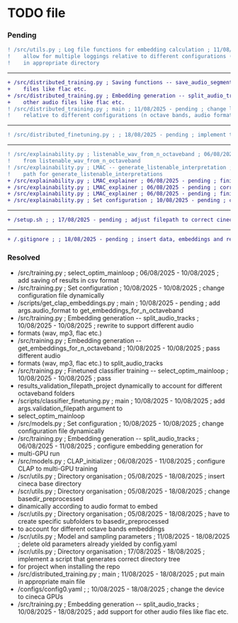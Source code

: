
# TODO file

### Pending

```diff
! /src/utils.py ; Log file functions for embedding calculation ; 11/08/2025 - pending ; change log file name and path to
!    allow for multiple loggings relative to different configurations (n octave bands, audio formats) to exist; save them
!    in appropriate directory
```
--------------------------------------------------------------------------
```diff
+ /src/distributed_training.py ; Saving functions -- save_audio_segment ; 11/08/2025 - pending ; add support for other audio
+    files like flac etc.
+ /src/distributed_training.py ; Embedding generation -- split_audio_tracks ; 11/08/2025 - pending ; add support for
+    other audio files like flac etc.
! /src/distributed_training.py ; main ; 11/08/2025 - pending ; change log file name and path to allow for multiple loggings
!    relative to different configurations (n octave bands, audio formats) to exist; save them in appropriate directory
```
--------------------------------------------------------------------------
```diff
! /src/distributed_finetuning.py ; ; 18/08/2025 - pending ; implement test mode
```
--------------------------------------------------------------------------
```diff
! /src/explainability.py ; listenable_wav_from_n_octaveband ; 06/08/2025 - pending ; set correct directory to save explanations
!    from listenable_wav_from_n_octaveband
! /src/explainability.py ; LMAC -- generate_listenable_interpretation ; 06/08/2025 - pending ; set correct reconstructed audio
!    path for generate_listenable_interpretations
+ /src/explainability.py ; LMAC_explainer ; 06/08/2025 - pending ; finish fixing and honing the pipeline
+ /src/explainability.py ; LMAC_explainer ; 06/08/2025 - pending ; correctly set up multi-GPU mode
+ /src/explainability.py ; LMAC_explainer ; 06/08/2025 - pending ; finish writing comments
+ /src/explainability.py ; Set configuration ; 10/08/2025 - pending ; change configuration file dynamically
```
--------------------------------------------------------------------------
```diff
+ /setup.sh ; ; 17/08/2025 - pending ; adjust filepath to correct cineca filepath
```
--------------------------------------------------------------------------
```diff
+ /.gitignore ; ; 18/08/2025 - pending ; insert data, embeddings and results folders and files to .gitignore
```

### Resolved

- /src/training.py ; select_optim_mainloop ; 06/08/2025 - 10/08/2025 ; add saving of results in csv format
- /src/training.py ; Set configuration ; 10/08/2025 - 10/08/2025 ; change configuration file dynamically
- /scripts/get_clap_embeddings.py ; main ; 10/08/2025 - pending ; add args.audio_format to get_embeddings_for_n_octaveband
- /src/training.py ; Embedding generation -- split_audio_tracks ; 10/08/2025 - 10/08/2025 ; rewrite to support different audio
-    formats (wav, mp3, flac etc.)
- /src/training.py ; Embedding generation -- get_embeddings_for_n_octaveband ; 10/08/2025 - 10/08/2025 ; pass different audio
-    formats (wav, mp3, flac etc.) to split_audio_tracks
- /src/training.py ; Finetuned classifier training -- select_optim_mainloop ; 10/08/2025 - 10/08/2025 ; pass
-    results_validation_filepath_project dynamically to account for different octaveband folders
- /scripts/classifier_finetuning.py ; main ; 10/08/2025 - 10/08/2025 ; add args.validation_filepath argument to
-    select_optim_mainloop
- /src/models.py ; Set configuration ; 10/08/2025 - 10/08/2025 ; change configuration file dynamically
- /src/training.py ; Embedding generation -- split_audio_tracks ; 06/08/2025 - 11/08/2025 ; configure embedding generation for
-    multi-GPU run
- /src/models.py ; CLAP_initializer ; 06/08/2025 - 11/08/2025 ; configure CLAP to multi-GPU training
- /scr/utils.py ; Directory organisation ; 05/08/2025 - 18/08/2025 ; insert cineca base directory
- /scr/utils.py ; Directory organisation ; 05/08/2025 - 18/08/2025 ; change basedir_preprocessed
-    dinamically according to audio format to embed
- /scr/utils.py ; Directory organisation ; 05/08/2025 - 18/08/2025 ; have to create specific subfolders to basedir_preprocessed
-    to account for different octave bands embeddings
- /scr/utils.py ; Model and sampling parameters ; 11/08/2025 - 18/08/2025 ; delete old parameters already yielded by config.yaml
- /scr/utils.py ; Directory organisation ; 17/08/2025 - 18/08/2025 ; implement a script that generates correct directory tree
-    for project when installing the repo
- /src/distributed_training.py ; main ; 11/08/2025 - 18/08/2025 ; put main in appropriate main file
- /configs/config0.yaml ; ; 10/08/2025 - 18/08/2025 ; change the device to cineca GPUs
- /src/training.py ; Embedding generation -- split_audio_tracks ; 10/08/2025 - 18/08/2025 ; add support for other audio files like flac etc.
